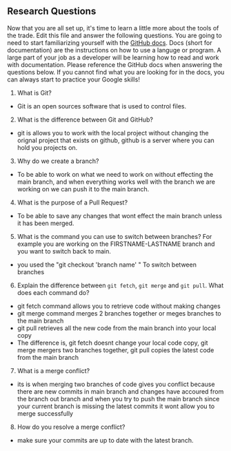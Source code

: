 ## Research Questions 

Now that you are all set up, it's time to learn a little more about the tools of the trade. Edit this file and answer the following questions. You are going to need to start familiarizing yourself with the [GitHub docs](https://docs.github.com/en). Docs (short for documentation) are the instructions on how to use a languge or program. A large part of your job as a developer will be learning how to read and work with documentation. Please reference the GitHub docs when answering the questions below. If you cannot find what you are looking for in the docs, you can always start to practice your Google skills!

1. What is Git?
- Git is an open sources software that is used to control files.
2. What is the difference between Git and GitHub?
- git is allows you to work with the local project without changing the orignal project that exists on github, github is a server where you can hold you projects on. 
3. Why do we create a branch?
- To be able to work on what we need to work on without effecting the main branch, and when everything works well with the branch we are working on we can push it to the main branch.
4. What is the purpose of a Pull Request?
- To be able to save any changes that wont effect the main branch unless it has been merged.
5. What is the command you can use to switch between branches? For example you are working on the FIRSTNAME-LASTNAME branch and you want to switch back to main.
- you used the "git checkout 'branch name' " To switch between branches
6. Explain the difference between `git fetch`, `git merge` and `git pull`. What does each command do?
- git fetch command allows you to retrieve code without making changes 
- git merge command merges 2 branches together or meges branches to the main branch
- git pull retrieves all the new code from the main branch into your local copy
- The difference is, git fetch doesnt change your local code copy, git merge mergers two branches together, git pull copies the latest code from the main branch
7. What is a merge conflict?
- its is when merging two branches of code gives you conflict because there are new commits in main branch and changes have accoured from the branch out branch and when you try to push the main branch since your current branch is missing the latest commits it wont allow you to merge successfully
8. How do you resolve a merge conflict?
- make sure your commits are up to date with the latest branch.
